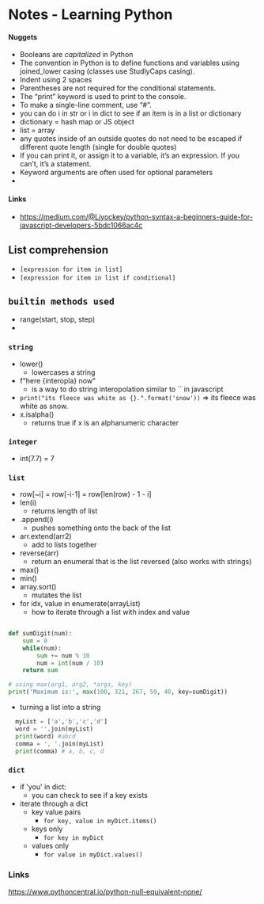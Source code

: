 # Notes - Learning Python


#### Nuggets 
* Booleans are *capitalized* in Python 
* The convention in Python is to define functions and variables using joined_lower casing (classes use StudlyCaps casing).
* Indent using 2 spaces
* Parentheses are not required for the conditional statements.
* The “print” keyword is used to print to the console.
* To make a single-line comment, use “#”.
* you can do i in str or i in dict to see if an item is in a list or dictionary
* dictionary = hash map or JS object
* list = array 
* any quotes inside of an outside quotes do not need to be escaped if different quote length (single for double quotes)
* If you can print it, or assign it to a variable, it’s an expression. If you can’t, it’s a statement.
* Keyword arguments are often used for optional parameters 
* 



#### Links 
- https://medium.com/@Ljyockey/python-syntax-a-beginners-guide-for-javascript-developers-5bdc1066ac4c

## List comprehension 
- `[expression for item in list]`
- `[expression for item in list if conditional]
`

## `builtin methods used`
- range(start, stop, step)
- 

### `string`
- lower() 
  - lowercases a string
- f"here {interopla} now" 
  - is a way to do string interopolation similar to `` in javascript 
- `print("its fleece was white as {}.".format('snow'))` => its fleece was white as snow.
- x.isalpha()
  - returns true if x is an alphanumeric character

### `integer`
- int(7.7) = 7 

### `list`
- row[~i] = row[-i-1] = row[len(row) - 1 - i]
- len(i)
  - returns length of list
- .append(i)
  - pushes something onto the back of the list 
- arr.extend(arr2)
  - add to lists together 
- reverse(arr)
  - return an enumeral that is the list reversed (also works with strings)
- max()
- min()
- array.sort()
  - mutates the list
- for idx, value in enumerate(arrayList)
  - how to iterate through a list with index and value
```python

def sumDigit(num):
    sum = 0
    while(num):
        sum += num % 10
        num = int(num / 10)
    return sum

# using max(arg1, arg2, *args, key)
print('Maximum is:', max(100, 321, 267, 59, 40, key=sumDigit))
```
- turning a list into a string 
```python
  myList = ['a','b','c','d']
  word = ''.join(myList)
  print(word) #abcd
  comma = ', '.join(myList)
  print(comma) # a, b, c, d
```

### `dict`
- if 'you' in dict: 
  - you can check to see if a key exists 
- iterate through a dict
  - key value pairs 
    - `for key, value in myDict.items()`
  - keys only
    - `for key in myDict`
  - values only
    - `for value in myDict.values()`

### Links 
https://www.pythoncentral.io/python-null-equivalent-none/
